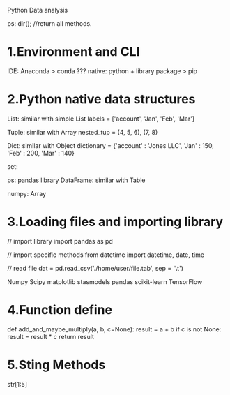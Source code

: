 Python Data analysis

ps: 
dir(); //return all methods.

# 1.Environment and CLI
IDE: Anaconda > conda
???
native: python + library package > pip

# 2.Python native data structures

List: similar with simple List
labels = ['account', 'Jan', 'Feb', 'Mar']

Tuple: similar with Array
nested_tup = (4, 5, 6), (7, 8)

Dict: similar with Object
dictionary = {'account' : 'Jones LLC', 'Jan' : 150, 'Feb' : 200, 'Mar' : 140}

set:

ps: 
pandas library
DataFrame: similar with Table

numpy: Array

# 3.Loading files and importing library
// import library
import pandas as pd

// import specific methods
from datetime import datetime, date, time

// read file
dat = pd.read_csv('./home/user/file.tab', sep = '\t')

Numpy
Scipy
matplotlib
stasmodels
pandas
scikit-learn
TensorFlow

# 4.Function define
def add_and_maybe_multiply(a, b, c=None):
    result = a + b
    if c is not None:
        result = result * c
    return result

# 5.Sting Methods
str[1:5]



